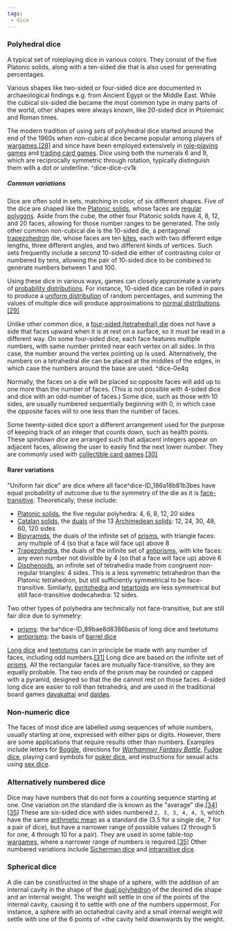 ```yaml
---
tags:
 - dice
---
```



### Polyhedral dice

A typical set of roleplaying dice in various colors. They consist of the five Platonic solids, along with a ten-sided die that is also used for generating percentages.

Various shapes like two-sided or four-sided dice are documented in archaeological findings e.g. from Ancient Egypt or the Middle East. While the cubical six-sided die became the most common type in many parts of the world, other shapes were always known, like 20-sided dice in Ptolemaic and Roman times.

The modern tradition of using _sets_ of polyhedral dice started around the end of the 1960s when non-cubical dice became popular among players of [wargames](https://en.wikipedia.org/wiki/Wargaming "Wargaming"),[\[28\]](https://en.wikipedia.org/wiki/Dice#cite_note-Peterson2012-28) and since have been employed extensively in [role-playing games](https://en.wikipedia.org/wiki/Role-playing_game "Role-playing game") and [trading card games](https://en.wikipedia.org/wiki/Collectible_card_game "Collectible card game"). Dice using both the numerals 6 and 9, which are reciprocally symmetric through rotation, typically distinguish them with a dot or underline.
^dice-dice-cv1k

##### Common variations

Dice are often sold in sets, matching in color, of six different shapes. Five of the dice are shaped like the [Platonic solids](https://en.wikipedia.org/wiki/Platonic_solid "Platonic solid"), whose faces are [regular polygons](https://en.wikipedia.org/wiki/Regular_polygon "Regular polygon"). Aside from the cube, the other four Platonic solids have 4, 8, 12, and 20 faces, allowing for those number ranges to be generated. The only other common non-cubical die is the 10-sided die, a pentagonal [trapezohedron](https://en.wikipedia.org/wiki/Trapezohedron "Trapezohedron") die, whose faces are ten [kites](https://en.wikipedia.org/wiki/Kite_(geometry) "Kite (geometry)"), each with two different edge lengths, three different angles, and two different kinds of vertices. Such sets frequently include a second 10-sided die either of contrasting color or numbered by tens, allowing the pair of 10-sided dice to be combined to generate numbers between 1 and 100.

Using these dice in various ways, games can closely approximate a variety of [probability distributions](https://en.wikipedia.org/wiki/Probability_distribution "Probability distribution"). For instance, 10-sided dice can be rolled in pairs to produce a [uniform distribution](https://en.wikipedia.org/wiki/Discrete_uniform_distribution "Discrete uniform distribution") of random percentages, and summing the values of multiple dice will produce approximations to [normal distributions](https://en.wikipedia.org/wiki/Normal_distribution "Normal distribution").[\[29\]](https://en.wikipedia.org/wiki/Dice#cite_note-29)

Unlike other common dice, a [four-sided (tetrahedral) die](https://en.wikipedia.org/wiki/Four-sided_die "Four-sided die") does not have a side that faces upward when it is at rest on a surface, so it must be read in a different way. On some four-sided dice, each face features multiple numbers, with same number printed near each vertex on all sides. In this case, the number around the vertex pointing up is used. Alternatively, the numbers on a tetrahedral die can be placed at the middles of the edges, in which case the numbers around the base are used.
^dice-0e4q

Normally, the faces on a die will be placed so opposite faces will add up to one more than the number of faces. (This is not possible with 4-sided dice and dice with an odd-number of faces.) Some dice, such as those with 10 sides, are usually numbered sequentially beginning with 0, in which case the opposite faces will to one less than the number of faces.

Some twenty-sided dice sport a different arrangement used for the purpose of keeping track of an integer that counts down, such as health points. These _spindown dice_ are arranged such that adjacent integers appear on adjacent faces, allowing the user to easily find the next lower number. They are commonly used with [collectible card games](https://en.wikipedia.org/wiki/Collectible_card_games "Collectible card games").[\[30\]](https://en.wikipedia.org/wikdice-ID_98890a98498^dice-ID_b95a39bba88b8^dice-ID_5818b86979288^dice-ID_db6b49eaaaf888i/Dice#cite_note-30)

#### Rarer variations

"Uniform fair dice" are dice where all face^dice-ID_186a18b81b3bes have equal probability of outcome due to the symmetry of the die as it is [face-transitive](https://en.wikipedia.org/wiki/Isohedral_figure "Isohedral figure"). Theoretically, these include:

-   [Platonic solids](https://en.wikipedia.org/wiki/Platonic_solid "Platonic solid"), the five regular polyhedra: 4, 6, 8, 12, 20 sides
-   [Catalan solids](https://en.wikipedia.org/wiki/Catalan_solid "Catalan solid"), the [duals](https://en.wikipedia.org/wiki/Dual_polyhedron "Dual polyhedron") of the 13 [Archimedean solids](https://en.wikipedia.org/wiki/Archimedean_solid "Archimedean solid"): 12, 24, 30, 48, 60, 120 sides
-   [Bipyramids](https://en.wikipedia.org/wiki/Bipyramid "Bipyramid"), the duals of the infinite set of [prisms](https://en.wikipedia.org/wiki/Prism_(geometry) "Prism (geometry)"), with triangle faces: any multiple of 4 (so that a face will face up) above 8
-   [Trapezohedra](https://en.wikipedia.org/wiki/Trapezohedron "Trapezohedron"), the duals of the infinite set of [antiprisms](https://en.wikipedia.org/wiki/Antiprism "Antiprism"), with kite faces: any even number not divisible by 4 (so that a face will face up) above 6
-   [Disphenoids](https://en.wikipedia.org/wiki/Disphenoid "Disphenoid"), an infinite set of tetrahedra made from congruent non-regular triangles: 4 sides. This is a less symmetric tetrahedron than the Platonic tetrahedron, but still sufficiently symmetrical to be face-transitive. Similarly, [pyritohedra](https://en.wikipedia.org/wiki/Pyritohedron "Pyritohedron") and [tetartoids](https://en.wikipedia.org/wiki/Tetartoid "Tetartoid") are less symmetrical but still face-transitive dodecahedra: 12 sides.

Two other types of polyhedra are technically not face-transitive, but are still fair dice due to symmetry:

-   [prisms](https://en.wikipedia.org/wiki/Prism_(geometry) "Prism (geometry)"): the ba^dice-ID_89bae8d8386basis of long dice and teetotums
-   [antiprisms](https://en.wikipedia.org/wiki/Antiprism "Antiprism"): the basis of [barrel dice](https://en.wikipedia.org/wiki/Barre^dice-ID_9949fbfa6a49el_dice "Barrel dice")

[Long dice](https://en.wikipedia.org/wiki/Long_dice "Long dice") and [teetotums](https://en.wikipedia.org/wiki/Teetotum "Teetotum") can in principle be made with any number of faces, including odd numbers.[\[31\]](https://en.wikipedia.org/wiki/Dice#cite_note-31) Long dice are based on the infinite set of [prisms](https://en.wikipedia.org/wiki/Prism_(geometry) "Prism (geometry)"). All the rectangular faces are mutually face-transitive, so they are equally probable. The two ends of the prism may be rounded or capped with a pyramid, designed so that the die cannot rest on those faces. 4-sided long dice are easier to roll than tetrahedra, and are used in the traditional board games [dayakattai](https://en.wikipedia.org/wiki/Dayakattai "Dayakattai") and [daldøs](https://en.wikipedia.org/wiki^dice-ID_8bda8b381a39i/Dald%C3%B8s "Daldøs").


### Non-numeric dice

The faces of most dice are labelled using sequences of whole numbers, usually starting at one, expressed with either pips or digits. However, there are some applications that require results other than numbers. Examples include letters for [Boggle](https://en.wikipedia.org/wiki/Boggle "Boggle"), directions for _[Warhammer Fantasy Battle](https://en.wikipedia.org/wiki/Warhammer_Fantasy_Battle "Warhammer Fantasy Battle")_, [Fudge dice](https://en.wikipedia.org/wiki/Fudge_(role-playing_game_system)#Fudge_dice "Fudge (role-playing game system)"), playing card symbols for [poker dice](https://en.wikipedia.org/wiki/Poker_dice "Poker dice"), and instructions for sexual acts using [sex dice](https://endice-ID_f87a0809281bn.wikipedia.org/wiki/^dice-ID_1a2a0ad839fa/Sex_dice "Sex dice").

### Alternatively numbered dice

Dice may have numbers that do not form a counting sequence starting at one. One variation on the standard die is known as the "average" die.[\[34\]](https://en.wikipedia.org/wiki/Dice#cite_note-em4-34)[\[35\]](https://en.wikipedia.org/wiki/Dice#cite_note-tmp-35) These are six-sided dice with sides numbered `2, 3, 3, 4, 4, 5`, which have the same [arithmetic mean](https://en.wikipedia.org/wiki/Arithmetic_mean "Arithmetic mean") as a standard die (3.5 for a single die, 7 for a pair of dice), but have a narrower range of possible values (2 through 5 for one, 4 through 10 for a pair). They are used in some table-top [wargames](https://en.wikipedia.org/wiki/Wargaming "Wargaming"), where a narrower range of numbers is required.[\[35\]](https://en.wikipedia.org/wiki/Dice#cite_note-tmp-35) Other numbered variations include [Sicherman dice](https://en.wikipedia.org/wiki/Sicherman_dice "Sicherman dice") and [intransitive dice](https://en.wikipedia.org/w^dice-ID_9b9ba9d9380aw^dice-ID_2a1879eb6af9wiki/Intransitive_dic^dice-ID_0afb1878b958c^dice-ID_3b3bfac8cb2ace "Intransitive dice").

### Spherical dice

A die can be constÏructed in the shape of a sphere, with the addition of an internal cavity in the shape of the [dual polyhedron](https://en.wikipedia.org/wiki/Dual_polyhedron "Dual polyhedron") of the desired die shape and an internal weight. The weight will settle in one of the points of the internal cavity, causing it to settle with one of the numbers uppermost. For instance, a sphere with an octahedral cavity and a small internal weight will settle with one of the 6 points of =the cavity held downwards by the weight.
